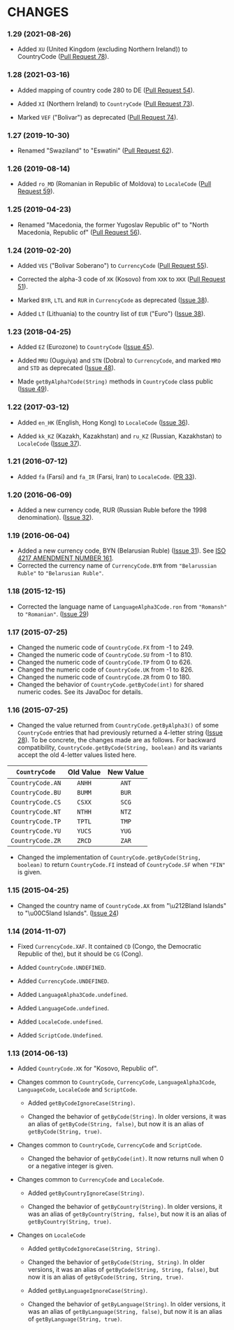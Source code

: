 CHANGES
=======

### 1.29 (2021-08-26)

* Added `XU` (United Kingdom (excluding Northern Ireland)) to CountryCode
  ([Pull Request 78](https://github.com/TakahikoKawasaki/nv-i18n/pull/78)).

### 1.28 (2021-03-16)

* Added mapping of country code 280 to DE
  ([Pull Request 54](https://github.com/TakahikoKawasaki/nv-i18n/pull/54)).

* Added `XI` (Northern Ireland) to `CountryCode`
  ([Pull Request 73](https://github.com/TakahikoKawasaki/nv-i18n/pull/73)).

* Marked `VEF` ("Bolivar") as deprecated
  ([Pull Request 74](https://github.com/TakahikoKawasaki/nv-i18n/pull/74)).


### 1.27 (2019-10-30)

* Renamed "Swaziland" to "Eswatini"
  ([Pull Request 62](https://github.com/TakahikoKawasaki/nv-i18n/pull/62)).


### 1.26 (2019-08-14)

* Added `ro_MD` (Romanian in Republic of Moldova) to `LocaleCode`
  ([Pull Request 59](https://github.com/TakahikoKawasaki/nv-i18n/pull/59)).


### 1.25 (2019-04-23)

* Renamed "Macedonia, the former Yugoslav Republic of" to
  "North Macedonia, Republic of"
  ([Pull Request 56](https://github.com/TakahikoKawasaki/nv-i18n/pull/56)).


### 1.24 (2019-02-20)

* Added `VES` ("Bolivar Soberano") to `CurrencyCode`
  ([Pull Request 55](https://github.com/TakahikoKawasaki/nv-i18n/pull/55)).

* Corrected the alpha-3 code of `XK` (Kosovo) from `XXK` to `XKX`
  ([Pull Request 51](https://github.com/TakahikoKawasaki/nv-i18n/pull/51)).

* Marked `BYR`, `LTL` and `RUR` in `CurrencyCode` as deprecated
  ([Issue 38](https://github.com/TakahikoKawasaki/nv-i18n/issues/38)).

* Added `LT` (Lithuania) to the country list of `EUR` ("Euro")
  ([Issue 38](https://github.com/TakahikoKawasaki/nv-i18n/issues/38)).


### 1.23 (2018-04-25)

* Added `EZ` (Eurozone) to `CountryCode`
  ([Issue 45](https://github.com/TakahikoKawasaki/nv-i18n/issues/45)).

* Added `MRU` (Ouguiya) and `STN` (Dobra) to `CurrencyCode`, and
  marked `MRO` and `STD` as deprecated
  ([Issue 48](https://github.com/TakahikoKawasaki/nv-i18n/issues/48)).

* Made `getByAlpha?Code(String)` methods in `CountryCode` class public
  ([Issue 49](https://github.com/TakahikoKawasaki/nv-i18n/issues/49)).


### 1.22 (2017-03-12)

* Added `en_HK` (English, Hong Kong) to `LocaleCode`
  ([Issue 36](https://github.com/TakahikoKawasaki/nv-i18n/issues/36)).

* Added `kk_KZ` (Kazakh, Kazakhstan) and `ru_KZ` (Russian, Kazakhstan) to `LocaleCode`
  ([Issue 37](https://github.com/TakahikoKawasaki/nv-i18n/issues/37)).


### 1.21 (2016-07-12)

* Added `fa` (Farsi) and `fa_IR` (Farsi, Iran) to `LocaleCode`.
  ([PR 33](https://github.com/TakahikoKawasaki/nv-i18n/pull/33)).


### 1.20 (2016-06-09)

* Added a new currency code, RUR (Russian Ruble before the 1998 denomination).
  ([Issue 32](https://github.com/TakahikoKawasaki/nv-i18n/issues/32)).


### 1.19 (2016-06-04)

* Added a new currency code, BYN (Belarusian Ruble)
  ([Issue 31](https://github.com/TakahikoKawasaki/nv-i18n/issues/31)).
  See [ISO 4217 AMENDMENT NUMBER 161](http://www.currency-iso.org/dam/isocy/downloads/dl_currency_iso_amendment_161.pdf).
* Corrected the currency name of `CurrencyCode.BYR` from
  `"Belarussian Ruble"` to `"Belarusian Ruble"`.


### 1.18 (2015-12-15)

* Corrected the language name of `LanguageAlpha3Code.ron` from
  `"Romansh"` to `"Romanian"`.
  ([Issue 29](https://github.com/TakahikoKawasaki/nv-i18n/issues/29))


### 1.17 (2015-07-25)

* Changed the numeric code of `CountryCode.FX` from -1 to 249.
* Changed the numeric code of `CountryCode.SU` from -1 to 810.
* Changed the numeric code of `CountryCode.TP` from  0 to 626.
* Changed the numeric code of `CountryCode.UK` from -1 to 826.
* Changed the numeric code of `CountryCode.ZR` from  0 to 180.
* Changed the behavior of `CountryCode.getByCode(int)` for shared
  numeric codes. See its JavaDoc for details.


### 1.16 (2015-07-25)

* Changed the value returned from `CountryCode.getByAlpha3()` of some
  `CountryCode` entries that had previously returned a 4-letter string
  ([Issue 28](https://github.com/TakahikoKawasaki/nv-i18n/issues/28)).
  To be concrete, the changes made are as follows. For backward
  compatibility, `CountryCode.getByCode(String, boolean)` and its
  variants accept the old 4-letter values listed here.

|  `CountryCode`   | Old Value  | New Value |
|:----------------:|:----------:|:---------:|
| `CountryCode.AN` |   `ANHH`   |   `ANT`   |
| `CountryCode.BU` |   `BUMM`   |   `BUR`   |
| `CountryCode.CS` |   `CSXX`   |   `SCG`   |
| `CountryCode.NT` |   `NTHH`   |   `NTZ`   |
| `CountryCode.TP` |   `TPTL`   |   `TMP`   |
| `CountryCode.YU` |   `YUCS`   |   `YUG`   |
| `CountryCode.ZR` |   `ZRCD`   |   `ZAR`   |

* Changed the implementation of `CountryCode.getByCode(String, boolean)`
  to return `CountryCode.FI` instead of `CountryCode.SF` when `"FIN"`
  is given.


### 1.15 (2015-04-25)

* Changed the country name of `CountryCode.AX` from "\u212Bland Islands"
  to "\u00C5land Islands".
  ([Issue 24](https://github.com/TakahikoKawasaki/nv-i18n/issues/24))


### 1.14 (2014-11-07)

* Fixed `CurrencyCode.XAF`. It contained `CD` (Congo, the Democratic
  Republic of the), but it should be `CG` (Cong).

* Added `CountryCode.UNDEFINED`.
* Added `CurrencyCode.UNDEFINED`.
* Added `LanguageAlpha3Code.undefined`.
* Added `LanguageCode.undefined`.
* Added `LocaleCode.undefined`.
* Added `ScriptCode.Undefined`.


### 1.13 (2014-06-13)

* Added `CountryCode.XK` for "Kosovo, Republic of".

* Changes common to `CountryCode`, `CurrencyCode`, `LanguageAlpha3Code`,
  `LanguageCode`, `LocaleCode` and `ScriptCode`.

  - Added `getByCodeIgnoreCase(String)`.

  - Changed the behavior of `getByCode(String)`. In older versions,
    it was an alias of `getByCode(String, false)`, but now it is
    an alias of `getByCode(String, true)`.

* Changes common to `CountryCode`, `CurrencyCode` and `ScriptCode`.

  - Changed the behavior of `getByCode(int)`. It now returns null
    when 0 or a negative integer is given.

* Changes common to `CurrencyCode` and `LocaleCode`.

  - Added `getByCountryIgnoreCase(String)`.

  - Changed the behavior of `getByCountry(String)`. In older versions,
    it was an alias of `getByCountry(String, false)`, but now it is
    an alias of `getByCountry(String, true)`.

* Changes on `LocaleCode`

  - Added `getByCodeIgnoreCase(String, String)`.

  - Changed the behavior of `getByCode(String, String)`. In older
    versions, it was an alias of `getByCode(String, String, false)`,
    but now it is an alias of `getByCode(String, String, true)`.

  - Added `getByLanguageIgnoreCase(String)`.

  - Changed the behavior of `getByLanguage(String)`. In older versions,
    it was an alias of `getByLanguage(String, false)`, but now it is
    an alias of `getByLanguage(String, true)`.
